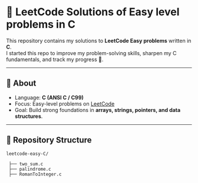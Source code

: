 # 🚀 LeetCode  Solutions of Easy level problems in C

This repository contains my solutions to **LeetCode Easy problems** written in **C**.  
I started this repo to improve my problem-solving skills, sharpen my C fundamentals, and track my progress 🚀.

---

## 📌 About
- Language: **C (ANSI C / C99)**
- Focus: Easy-level problems on [LeetCode](https://leetcode.com/)
- Goal: Build strong foundations in **arrays, strings, pointers, and data structures**.

---

## 📂 Repository Structure


```
leetcode-easy-C/

 ├── two_sum.c
 ├── palindrome.c
 ├── RomanToInteger.c


```
